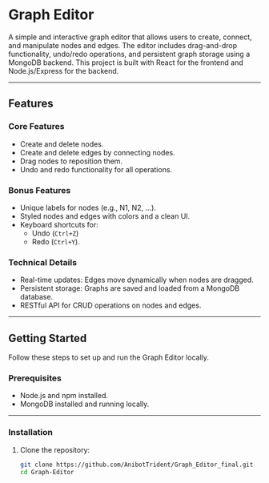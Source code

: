 # Graph Editor

A simple and interactive graph editor that allows users to create, connect, and manipulate nodes and edges. The editor includes drag-and-drop functionality, undo/redo operations, and persistent graph storage using a MongoDB backend. This project is built with React for the frontend and Node.js/Express for the backend.

---

## **Features**

### **Core Features**
- Create and delete nodes.
- Create and delete edges by connecting nodes.
- Drag nodes to reposition them.
- Undo and redo functionality for all operations.

### **Bonus Features**
- Unique labels for nodes (e.g., N1, N2, ...).
- Styled nodes and edges with colors and a clean UI.
- Keyboard shortcuts for:
  - Undo (`Ctrl+Z`)
  - Redo (`Ctrl+Y`).

### **Technical Details**
- Real-time updates: Edges move dynamically when nodes are dragged.
- Persistent storage: Graphs are saved and loaded from a MongoDB database.
- RESTful API for CRUD operations on nodes and edges.

---

## **Getting Started**

Follow these steps to set up and run the Graph Editor locally.

### **Prerequisites**
- Node.js and npm installed.
- MongoDB installed and running locally.

---

### **Installation**

1. Clone the repository:
   ```bash
   git clone https://github.com/AnibotTrident/Graph_Editor_final.git
   cd Graph-Editor

